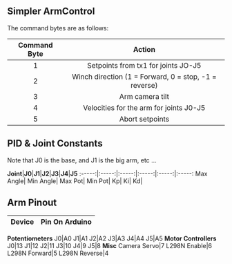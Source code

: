 ## Simpler ArmControl

The command bytes are as follows:

**Command Byte**|**Action**
:-----:|:-----:
1|Setpoints from tx1 for joints JO-J5
2|Winch direction (1 = Forward, 0 = stop, -1 = reverse)
3|Arm camera tilt
4|Velocities for the arm for joints J0-J5
5|Abort setpoints

## PID & Joint Constants

Note that J0 is the base, and J1 is the big arm, etc ...

**Joint**|**J0**|**J1**|**J2**|**J3**|**J4**|**J5**
:-----:|:-----:|:-----:|:-----:|:-----:|:-----:
Max Angle|
Min Angle|
Max Pot|
Min Pot|
Kp|
Ki|
Kd|

## Arm Pinout

**Device**|**Pin On Arduino**
:-----:|:-----:
**Potentiometers**
J0|A0
J1|A1
J2|A2
J3|A3
J4|A4
J5|A5
**Motor Controllers**
J0|13
J1|12
J2|11
J3|10
J4|9
J5|8
**Misc**
Camera Servo|7
L298N Enable|6
L298N Forward|5
L298N Reverse|4

